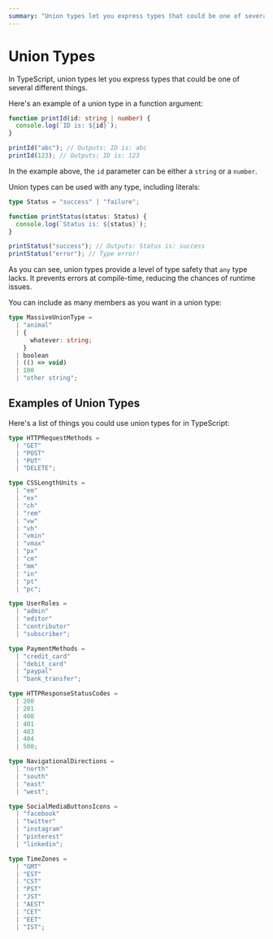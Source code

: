 ```yaml
---
summary: "Union types let you express types that could be one of several different things."
---
```


# Union Types

In TypeScript, union types let you express types that could be one of several different things.

Here's an example of a union type in a function argument:

```typescript
function printId(id: string | number) {
  console.log(`ID is: ${id}`);
}

printId("abc"); // Outputs: ID is: abc
printId(123); // Outputs: ID is: 123
```

In the example above, the `id` parameter can be either a `string` or a `number`.

Union types can be used with any type, including literals:

```typescript
type Status = "success" | "failure";

function printStatus(status: Status) {
  console.log(`Status is: ${status}`);
}

printStatus("success"); // Outputs: Status is: success
printStatus("error"); // Type error!
```

As you can see, union types provide a level of type safety that `any` type lacks. It prevents errors at compile-time, reducing the chances of runtime issues.

You can include as many members as you want in a union type:

```typescript
type MassiveUnionType =
  | "animal"
  | {
      whatever: string;
    }
  | boolean
  | (() => void)
  | 100
  | "other string";
```

## Examples of Union Types

Here's a list of things you could use union types for in TypeScript:

```typescript
type HTTPRequestMethods =
  | "GET"
  | "POST"
  | "PUT"
  | "DELETE";
```

```typescript
type CSSLengthUnits =
  | "em"
  | "ex"
  | "ch"
  | "rem"
  | "vw"
  | "vh"
  | "vmin"
  | "vmax"
  | "px"
  | "cm"
  | "mm"
  | "in"
  | "pt"
  | "pc";
```

```typescript
type UserRoles =
  | "admin"
  | "editor"
  | "contributor"
  | "subscriber";
```

```typescript
type PaymentMethods =
  | "credit_card"
  | "debit_card"
  | "paypal"
  | "bank_transfer";
```

```typescript
type HTTPResponseStatusCodes =
  | 200
  | 201
  | 400
  | 401
  | 403
  | 404
  | 500;
```

```typescript
type NavigationalDirections =
  | "north"
  | "south"
  | "east"
  | "west";
```

```typescript
type SocialMediaButtonsIcons =
  | "facebook"
  | "twitter"
  | "instagram"
  | "pinterest"
  | "linkedin";
```

```typescript
type TimeZones =
  | "GMT"
  | "EST"
  | "CST"
  | "PST"
  | "JST"
  | "AEST"
  | "CET"
  | "EET"
  | "IST";
```
